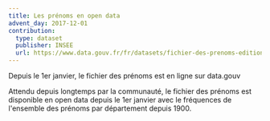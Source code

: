 ```yaml
---
title: Les prénoms en open data
advent_day: 2017-12-01
contribution:
  type: dataset
  publisher: INSEE
  url: https://www.data.gouv.fr/fr/datasets/fichier-des-prenoms-edition-2016/
---
```


Depuis le 1er janvier, le fichier des prénoms est en ligne sur data.gouv

<!--more-->

Attendu depuis longtemps par la communauté, le fichier des prénoms est disponible en open data depuis le 1er janvier avec le fréquences de l'ensemble des prénoms par département depuis 1900.

<div data-udata-dataset-id="586a824588ee3835ec3f4e61"></div>
<script src="https://www.data.gouv.fr/static/widgets.js" id="udata" async defer onload="udataScript.loadDatasets()"></script>
